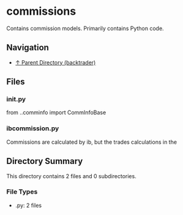 # commissions

Contains commission models. Primarily contains Python code.

## Navigation

* [↑ Parent Directory (backtrader)](../README.md)

## Files

### __init__.py

from ..comminfo import CommInfoBase

### ibcommission.py

Commissions are calculated by ib, but the trades calculations in the


## Directory Summary

This directory contains 2 files and 0 subdirectories.

### File Types

* .py: 2 files
